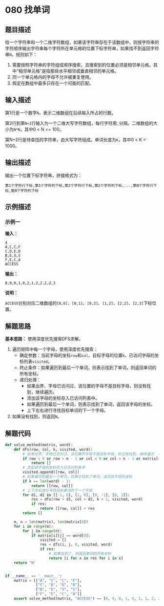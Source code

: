 # 080 找单词

## 题目描述

给一个字符串和一个二维字符数组，如果该字符串存在于该数组中，则按字符串的字符顺序输出字符串每个字符所在单元格的位置下标字符串，如果找不到返回字符串`N`。规则如下：

1. 需要按照字符串的字符组成顺序搜索，且搜索到的位置必须是相邻单元格，其中“相邻单元格”是指那些水平相邻或垂直相邻的单元格。
2. 同一个单元格内的字母不允许被重复使用。
3. 假定在数组中最多只存在一个可能的匹配。

## 输入描述

第1行是一个数字`N`，表示二维数组在后续输入所占的行数。

第2行到第`N+1`行输入为一个二维大写字符数组，每行字符用`,`分隔。二维数组的大小为`N*N`，其中0 < N <= 100。

第N+2行是待查找的字符串，由大写字符组成。单词长度为`K`，其中0 < K < 1000。

## 输出描述

输出一个位置下标字符串，拼接格式为：
```text
第1个字符行下标,第1个字符列下标,第2个字符行下标,第2个字符列下标,...,第N个字符行下标,第N个字符列下标
```

## 示例描述

### 示例一

**输入：**
```text
4
A,C,C,F
C,D,E,D
B,E,S,S
F,E,C,A
ACCESS
```

**输出：**
```text
0,0,0,1,0,2,1,2,2,2,2,3
```

**说明：**

`ACCESS`分别对应二维数组的`[0,0]`、`[0,1]`、`[0,2]`、`[1,2]`、`[2,2]`、`[2,3]`下标位置。

## 解题思路

**基本思路：** 使用深度优先搜索DFS求解。

1. 遍历矩阵中每一个字母，使用深度优先搜索：
    - 确定参数：当前字母的坐标`row`和`col`、目标字母的位置`k`、已访问字母的坐标列表`visited`。
    - 终止条件：如果遍历到最后一个单词，则表示找到了单词，则返回单词的所有坐标。
    - 递归处理：
        - 如果出界、字母已访问过、该位置的字母不是目标字母，则没有找到，继续遍历。
        - 添加该字母的坐标存入已访问列表中。
        - 如果遍历到最后一个单词，则表示找到了单词，返回该字母的坐标。
        - 上下左右进行寻找目标单词的下一个字母。
2. 如果没有找到，则返回`N`。

## 解题代码

```python
def solve_method(matrix, word):
    def dfs(row, col, k, visited, word):
        # 如果出界、字母已访问过、该位置的字母不是目标字母，则没有找到，继续遍历
        if row < 0 or row > m - 1 or col < 0 or col > n - 1 or matrix[row][col] != word[k] or [row, col] in visited:
            return []
        # 添加该字母的坐标存入已访问列表中
        visited.append([row, col])
        # 如果遍历到最后一个单词，则表示找到了单词，返回该字母的坐标
        if k == len(word) - 1:
            return [[row, col]]
        # 上下左右进行寻找目标单词的下一个字母
        for d1, d2 in [[-1, 0], [1, 0], [0, -1], [0, 1]]:
            res = dfs(row + d1, col + d2, k + 1, visited, word)
            if res:
                return [[row, col]] + res
        return []

    m, n = len(matrix), len(matrix[0])
    for i in range(m):
        for j in range(n):
            if matrix[i][j] == word[0]:
                visited = []
                res = dfs(i, j, 0, visited, word)
                if res:
                    # 如果找到了，则返回单词的所有坐标
                    return [i for x in res for i in x]
    return "N"


if __name__ == '__main__':
    matrix = [["A", "C", "C", "F"],
              ["C", "D", "E", "D"],
              ["B", "E", "S", "S"],
              ["F", "E", "C", "A"]]
    assert solve_method(matrix, "ACCESS") == [0, 0, 0, 1, 0, 2, 1, 2, 2, 2, 2, 3]
```

